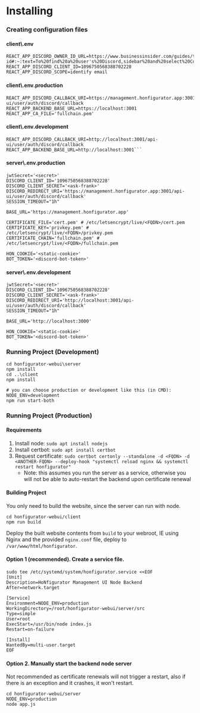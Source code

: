 # Installing
### Creating configuration files
#### client\\.env
```
REACT_APP_DISCORD_OWNER_ID_URL=https://www.businessinsider.com/guides/tech/discord-id#:~:text=To%20find%20a%20user's%20Discord,sidebar%20and%20select%20Copy%20ID
REACT_APP_DISCORD_CLIENT_ID=1096750568388702228
REACT_APP_DISCORD_SCOPE=identify email
```
#### client\\.env.production
```
REACT_APP_DISCORD_CALLBACK_URI=https://management.honfigurator.app:3001/api-ui/user/auth/discord/callback
REACT_APP_BACKEND_BASE_URL=https://localhost:3001
REACT_APP_CA_FILE='fullchain.pem'
```
#### client\\.env.development
```
REACT_APP_DISCORD_CALLBACK_URI=http://localhost:3001/api-ui/user/auth/discord/callback
REACT_APP_BACKEND_BASE_URL=http://localhost:3001```
```
#### server\\.env.production
```
jwtSecret='<secret>'
DISCORD_CLIENT_ID='1096750568388702228'
DISCORD_CLIENT_SECRET='<ask-frank>'
DISCORD_REDIRECT_URI='https://management.honfigurator.app:3001/api-ui/user/auth/discord/callback'
SESSION_TIMEOUT="1h"

BASE_URL='https://management.honfigurator.app'

CERTIFICATE_FILE='cert.pem' # /etc/letsencrypt/live/<FQDN>/cert.pem
CERTIFICATE_KEY='privkey.pem' # /etc/letsencrypt/live/<FQDN>/privkey.pem
CERTIFICATE_CHAIN='fullchain.pem' # /etc/letsencrypt/live/<FQDN>/fullchain.pem

HON_COOKIE='<static-cookie>'
BOT_TOKEN='<discord-bot-token>'
```
#### server\\.env.development
```
jwtSecret='<secret>'
DISCORD_CLIENT_ID='1096750568388702228'
DISCORD_CLIENT_SECRET='<ask-frank>'
DISCORD_REDIRECT_URI='http://localhost:3001/api-ui/user/auth/discord/callback'
SESSION_TIMEOUT="1h"

BASE_URL='http://localhost:3000'

HON_COOKIE='<static-cookie>'
BOT_TOKEN='<discord-bot-token>'
```
### Running Project (Development)
```
cd honfigurator-webui\server
npm install
cd ..\client
npm install

# you can choose production or development like this (in CMD):
NODE_ENV=development
npm run start-both
```
### Running Project (Production)
#### Requirements
1. Install node: ``sudo apt install nodejs``
2. Install certbot: ``sudo apt install certbot``
3. Request certificate: ``sudo certbot certonly --standalone -d <FQDN> -d <ANOTHER-FQDN> --deploy-hook "systemctl reload nginx && systemctl restart honfigurator"``
   - Note: this assumes you run the server as a service, otherwise you will not be able to auto-restart the backend upon certificate renewal

#### Building Project
You only need to build the website, since the server can run with node.
```
cd honfigurator-webui/client
npm run build
```
Deploy the built website contents from ``build`` to your webroot, IE using Nginx and the provided ``nginx.conf`` file, deploy to ``/var/www/html/honfigurator``.

#### Option 1 (recommended). Create a service file.
```
sudo tee /etc/systemd/system/honfigurator.service <<EOF
[Unit]
Description=HoNfigurator Management UI Node Backend
After=network.target

[Service]
Environment=NODE_ENV=production
WorkingDirectory=/root/honfigurator-webui/server/src
Type=simple
User=root
ExecStart=/usr/bin/node index.js
Restart=on-failure

[Install]
WantedBy=multi-user.target
EOF
```

#### Option 2. Manually start the backend node server
Not recommended as certificate renewals will not trigger a restart, also if there is an exception and it crashes, it won't restart.
```
cd honfigurator-webui/server
NODE_ENV=production
node app.js
```
